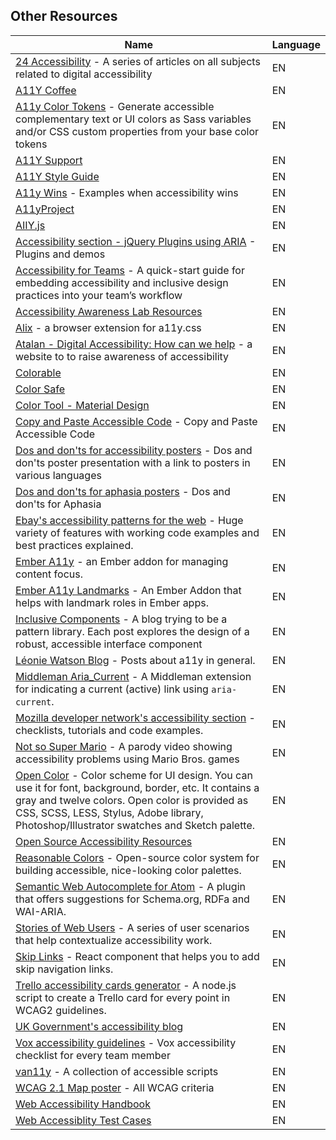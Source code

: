 
## Other Resources

| Name | Language |
| --- | --- |
|[24 Accessibility](https://www.24a11y.com) - A series of articles on all subjects related to digital accessibility| EN
|[A11Y Coffee](https://a11y.coffee/)| EN
|[A11y Color Tokens](https://github.com/5t3ph/a11y-color-tokens) - Generate accessible complementary text or UI colors as Sass variables and/or CSS custom properties from your base color tokens | EN
|[A11Y Support](https://a11ysupport.io/)| EN
|[A11Y Style Guide](https://github.com/cehfisher/a11y-style-guide)| EN
|[A11y Wins](http://a11ywins.tumblr.com/) - Examples when accessibility wins| EN
|[A11yProject](https://github.com/a11yproject/a11yproject.com)| EN
|[AIIY.js](http://allyjs.io/)| EN
|[Accessibility section - jQuery Plugins using ARIA](http://a11y.nicolas-hoffmann.net/) - Plugins and demos| EN
|[Accessibility for Teams](https://accessibility.digital.gov/) - A quick-start guide for embedding accessibility and inclusive design practices into your team’s workflow| EN
|[Accessibility Awareness Lab Resources](https://www.deque.com/empathy-lab-online/)|EN
|[Alix](https://github.com/ireade/alix) - a browser extension for a11y.css| EN
|[Atalan - Digital Accessibility: How can we help](https://atalan.fr/agissons/en/index.html) - a website to to raise awareness of accessibility| EN
|[Colorable](https://colorable.jxnblk.com/)| EN
|[Color Safe](http://colorsafe.co/)| EN
|[Color Tool - Material Design](https://material.io/color/#!/?view.left=0&view.right=0)| EN
|[Copy and Paste Accessible Code](https://mikemai.net/cpac) - Copy and Paste Accessible Code | EN
|[Dos and don'ts for accessibility posters](https://accessibility.blog.gov.uk/2016/09/02/dos-and-donts-on-designing-for-accessibility/) - Dos and don'ts poster presentation with a link to posters in various languages| EN
|[Dos and don'ts for aphasia posters](https://cpb-eu-w2.wpmucdn.com/blogs.city.ac.uk/dist/5/1740/files/2018/05/aphasia-tpqt60.pdf) - Dos and don'ts for Aphasia|EN
|[Ebay's accessibility patterns for the web](https://ebay.gitbooks.io/mindpatterns/content/) - Huge variety of features with working code examples and best practices explained.| EN
|[Ember A11y](https://github.com/ember-a11y/ember-a11y) - an Ember addon for managing content focus.| EN
|[Ember A11y Landmarks](https://github.com/ember-a11y/ember-a11y-landmarks) - An Ember Addon that helps with landmark roles in Ember apps.| EN
|[Inclusive Components](http://inclusive-components.club/) - A blog trying to be a pattern library. Each post explores the design of a robust, accessible interface component| EN
|[Léonie Watson Blog](http://tink.uk/) - Posts about a11y in general.| EN
|[Middleman Aria_Current](https://github.com/thoughtbot/middleman-aria_current) - A Middleman extension for indicating a current (active) link using `aria-current`.| EN
|[Mozilla developer network's accessibility section](https://developer.mozilla.org/en-US/docs/Web/Accessibility) - checklists, tutorials and code examples.| EN
|[Not so Super Mario](https://www.youtube.com/watch?v=DvaPRlZtfyc) - A parody video showing accessibility problems using Mario Bros. games| EN
|[Open Color](https://yeun.github.io/open-color) - Color scheme for UI design. You can use it for font, background, border, etc. It contains a gray and twelve colors. Open color is provided as CSS, SCSS, LESS, Stylus, Adobe library, Photoshop/Illustrator swatches and Sketch palette.| EN
|[Open Source Accessibility Resources](https://accessibility.civicactions.com/)| EN
|[Reasonable Colors](https://reasonable.work/colors/) - Open-source color system for building accessible, nice-looking color palettes.| EN
|[Semantic Web Autocomplete for Atom](https://github.com/obetomuniz/autocomplete-semantic-web) - A plugin that offers suggestions for Schema.org, RDFa and WAI-ARIA.|EN
|[Stories of Web Users](https://www.w3.org/WAI/people-use-web/user-stories/) - A series of user scenarios that help contextualize accessibility work. |EN
|[Skip Links](https://github.com/Muhnad/skip-links) - React component that helps you to add skip navigation links.| EN
|[Trello accessibility cards generator](https://github.com/luarmr/trello-a11y-cards) - A node.js script to create a Trello card for every point in WCAG2 guidelines.| EN
|[UK Government's accessibility blog](https://accessibility.blog.gov.uk/)| EN
|[Vox accessibility guidelines](http://accessibility.voxmedia.com/) - Vox accessibility checklist for every team member| EN
|[van11y](https://van11y.net/) - A collection of accessible scripts| EN
|[WCAG 2.1 Map poster](https://intopia.digital/articles/intopia-launches-wcag-2-1-map/) - All WCAG criteria| EN
|[Web Accessibility Handbook](https://www.ogcio.gov.hk/en/our_work/community/web_mobileapp_accessibility/promulgating_resources/handbook/)| EN 
|[Web Accessiblity Test Cases](https://github.com/narayananpalani/webAccessibilityTestCases) | EN 

